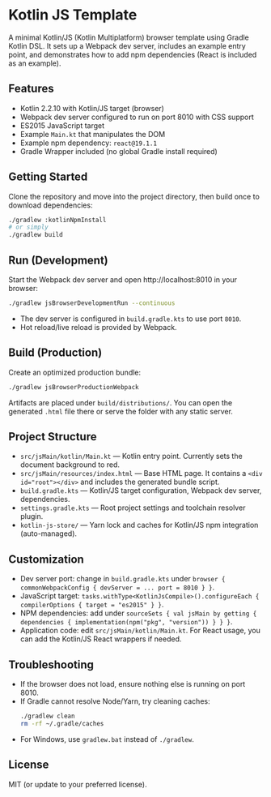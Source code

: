 # Kotlin JS Template

A minimal Kotlin/JS (Kotlin Multiplatform) browser template using Gradle Kotlin DSL. It sets up a Webpack dev server, includes an example entry point, and demonstrates how to add npm dependencies (React is included as an example).

## Features
- Kotlin 2.2.10 with Kotlin/JS target (browser)
- Webpack dev server configured to run on port 8010 with CSS support
- ES2015 JavaScript target
- Example `Main.kt` that manipulates the DOM
- Example npm dependency: `react@19.1.1`
- Gradle Wrapper included (no global Gradle install required)

## Getting Started

Clone the repository and move into the project directory, then build once to download dependencies:

```bash
./gradlew :kotlinNpmInstall
# or simply
./gradlew build
```

## Run (Development)
Start the Webpack dev server and open http://localhost:8010 in your browser:

```bash
./gradlew jsBrowserDevelopmentRun --continuous
```

- The dev server is configured in `build.gradle.kts` to use port `8010`.
- Hot reload/live reload is provided by Webpack.

## Build (Production)
Create an optimized production bundle:

```bash
./gradlew jsBrowserProductionWebpack
```

Artifacts are placed under `build/distributions/`. You can open the generated `.html` file there or serve the folder with any static server.

## Project Structure
- `src/jsMain/kotlin/Main.kt` — Kotlin entry point. Currently sets the document background to red.
- `src/jsMain/resources/index.html` — Base HTML page. It contains a `<div id="root"></div>` and includes the generated bundle script.
- `build.gradle.kts` — Kotlin/JS target configuration, Webpack dev server, dependencies.
- `settings.gradle.kts` — Root project settings and toolchain resolver plugin.
- `kotlin-js-store/` — Yarn lock and caches for Kotlin/JS npm integration (auto-managed).

## Customization
- Dev server port: change in `build.gradle.kts` under `browser { commonWebpackConfig { devServer = ... port = 8010 } }`.
- JavaScript target: `tasks.withType<KotlinJsCompile>().configureEach { compilerOptions { target = "es2015" } }`.
- NPM dependencies: add under `sourceSets { val jsMain by getting { dependencies { implementation(npm("pkg", "version")) } } }`.
- Application code: edit `src/jsMain/kotlin/Main.kt`. For React usage, you can add the Kotlin/JS React wrappers if needed.

## Troubleshooting
- If the browser does not load, ensure nothing else is running on port 8010.
- If Gradle cannot resolve Node/Yarn, try cleaning caches:
  ```bash
  ./gradlew clean
  rm -rf ~/.gradle/caches
  ```
- For Windows, use `gradlew.bat` instead of `./gradlew`.

## License
MIT (or update to your preferred license).
